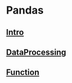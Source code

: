 # Pandas

## [Intro](./01_Pandas_Intro.ipynb)

## [DataProcessing](./02_Pandas_DataProcessing.ipynb)

## [Function](./03_Pandas_Function.ipynb)
